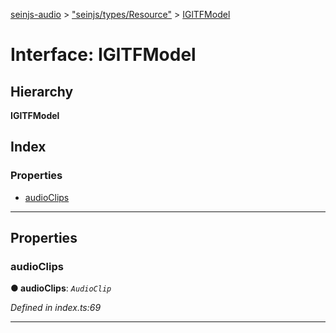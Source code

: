 [seinjs-audio](../README.md) > ["seinjs/types/Resource"](../modules/_seinjs_types_resource_.md) > [IGlTFModel](../interfaces/_seinjs_types_resource_.igltfmodel.md)

# Interface: IGlTFModel

## Hierarchy

**IGlTFModel**

## Index

### Properties

* [audioClips](_seinjs_types_resource_.igltfmodel.md#audioclips)

---

## Properties

<a id="audioclips"></a>

###  audioClips

**● audioClips**: *`AudioClip`*

*Defined in index.ts:69*

___

